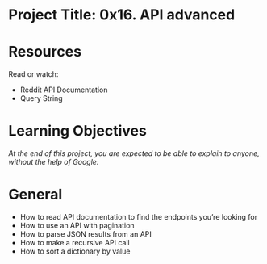 # Project Title: 0x16. API advanced
# Resources
Read or watch:

- Reddit API Documentation
- Query String
# Learning Objectives
*At the end of this project, you are expected to be able to explain to anyone, without the help of Google:*

# General
- How to read API documentation to find the endpoints you’re looking for
- How to use an API with pagination
- How to parse JSON results from an API
- How to make a recursive API call
- How to sort a dictionary by value
